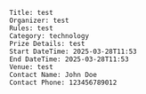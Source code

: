 
        Title: test
        Organizer: test
        Rules: test
        Category: technology
        Prize Details: test
        Start DateTime: 2025-03-28T11:53
        End DateTime: 2025-03-28T11:53
        Venue: test
        Contact Name: John Doe
        Contact Phone: 123456789012
      